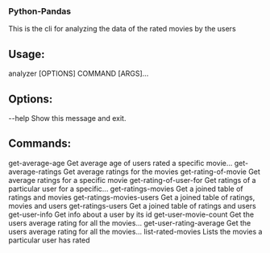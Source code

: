 ### Python-Pandas 

This is the cli for analyzing the data of the rated movies by the users

## Usage: 
analyzer [OPTIONS] COMMAND [ARGS]...


## Options:
  --help  Show this message and exit.

## Commands:
  get-average-age           Get average age of users rated a specific movie...
  get-average-ratings       Get average ratings for the movies
  get-rating-of-movie       Get average ratings for a specific movie
  get-rating-of-user-for    Get ratings of a particular user for a specific...
  get-ratings-movies        Get a joined table of ratings and movies
  get-ratings-movies-users  Get a joined table of ratings, movies and users
  get-ratings-users         Get a joined table of ratings and users
  get-user-info             Get info about a user by its id
  get-user-movie-count      Get the users average rating for all the movies...
  get-user-rating-average   Get the users average rating for all the movies...
  list-rated-movies         Lists the movies a particular user has rated

